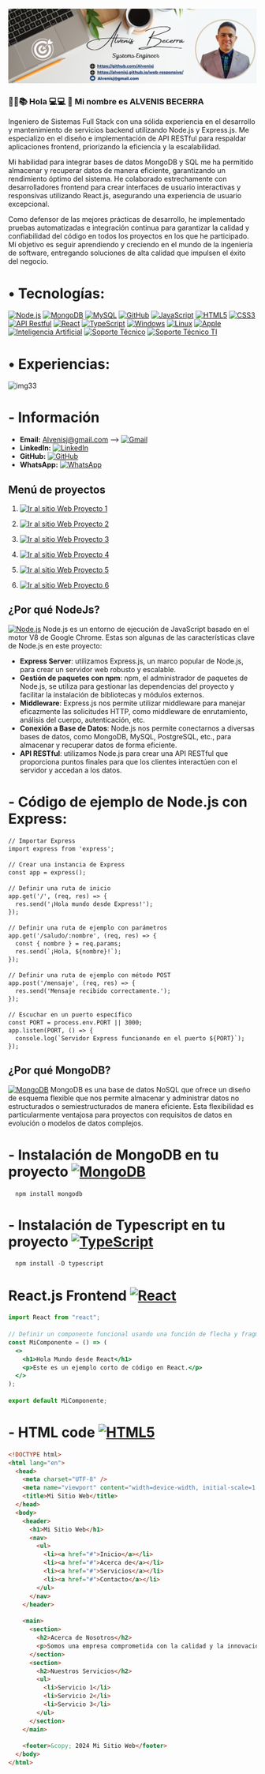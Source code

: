 [![perfil](imgPortafolio/img-perfil-alvenis.png)](imgPortafolio/img-perfil-alvenis.png)

### **👋🌐📚 Hola 💻💻 👋 Mi nombre es ALVENIS BECERRA**

Ingeniero de Sistemas Full Stack con una sólida experiencia en el desarrollo y mantenimiento de servicios backend utilizando Node.js y Express.js. Me especializo en el diseño e implementación de API RESTful para respaldar aplicaciones frontend, priorizando la eficiencia y la escalabilidad.

Mi habilidad para integrar bases de datos MongoDB y SQL me ha permitido almacenar y recuperar datos de manera eficiente, garantizando un rendimiento óptimo del sistema. He colaborado estrechamente con desarrolladores frontend para crear interfaces de usuario interactivas y responsivas utilizando React.js, asegurando una experiencia de usuario excepcional.

Como defensor de las mejores prácticas de desarrollo, he implementado pruebas automatizadas e integración continua para garantizar la calidad y confiabilidad del código en todos los proyectos en los que he participado. Mi objetivo es seguir aprendiendo y creciendo en el mundo de la ingeniería de software, entregando soluciones de alta calidad que impulsen el éxito del negocio. <br/>

# &bull; **Tecnologías:**

[![Node.js](https://img.shields.io/badge/Node.js-43853D?style=for-the-badge&logo=node.js&logoColor=white&labelColor=101010)](https://nodejs.org/)
[![MongoDB](https://img.shields.io/badge/MongoDB-47A248?style=for-the-badge&logo=mongodb&logoColor=white&labelColor=101010)](https://www.mongodb.com/)
[![MySQL](https://img.shields.io/badge/MySQL-4479A1?style=for-the-badge&logo=mysql&logoColor=white&labelColor=101010)](https://www.mysql.com/)
[![GitHub](https://img.shields.io/badge/GitHub-181717?style=for-the-badge&logo=github&logoColor=white&labelColor=101010)](https://github.com/Alvenisj)
[![JavaScript](https://img.shields.io/badge/JavaScript-F7DF1E?style=for-the-badge&logo=javascript&logoColor=black&labelColor=101010)](https://developer.mozilla.org/en-US/docs/Web/JavaScript)
[![HTML5](https://img.shields.io/badge/HTML5-E34F26?style=for-the-badge&logo=html5&logoColor=white&labelColor=101010)](https://developer.mozilla.org/en-US/docs/Web/HTML)
[![CSS3](https://img.shields.io/badge/CSS3-1572B6?style=for-the-badge&logo=css3&logoColor=white&labelColor=101010)](https://developer.mozilla.org/en-US/docs/Web/CSS)
[![API Restful](https://img.shields.io/badge/API%20Restful-2F2625?style=for-the-badge&logo=rest&logoColor=white&labelColor=101010)](https://restfulapi.net/)
[![React](https://img.shields.io/badge/React-61DAFB?style=for-the-badge&logo=react&logoColor=black&labelColor=101010)](https://reactjs.org/)
[![TypeScript](https://img.shields.io/badge/TypeScript-3178C6?style=for-the-badge&logo=typescript&logoColor=white&labelColor=101010)](https://www.typescriptlang.org/)
[![Windows](https://img.shields.io/badge/Windows-0078D6?style=for-the-badge&logo=windows&logoColor=white&labelColor=101010)](https://www.microsoft.com/en-us/windows)
[![Linux](https://img.shields.io/badge/Linux-FCC624?style=for-the-badge&logo=linux&logoColor=black&labelColor=101010)](https://www.linux.org/)
[![Apple](https://img.shields.io/badge/Apple-999999?style=for-the-badge&logo=apple&logoColor=white&labelColor=101010)](https://www.apple.com/)
[![Inteligencia Artificial](https://img.shields.io/badge/Inteligencia_Artificial-FF5733?style=for-the-badge&logo=ai&logoColor=white&labelColor=101010)](https://en.wikipedia.org/wiki/Artificial_intelligence)
[![Soporte Técnico](https://img.shields.io/badge/Soporte%20Técnico-0078D4?style=for-the-badge&logo=microsoft&logoColor=white&labelColor=101010)](https://www.microsoft.com/es-es/support)
[![Soporte Técnico TI](https://img.shields.io/badge/Soporte%20Técnico%20TI-FF6F00?style=for-the-badge&logo=linux&logoColor=white&labelColor=101010)](https://www.linux.org/pages/download/)

# &bull; **Experiencias:**

![img33](https://github.com/Alvenisj/Alvenisj/assets/58892711/9c7f2e37-80a2-4be2-8aca-2cd214f9169f)

# - **Información**

- **Email:** Alvenisj@gmail.com --> [![Gmail](https://img.shields.io/badge/Gmail-D14836?style=for-the-badge&logo=gmail&logoColor=white&labelColor=101010)](mailto:Alvenisj@gmail.com)
- **LinkedIn:** [![LinkedIn](https://img.shields.io/badge/LinkedIn-0077B5?style=for-the-badge&logo=linkedin&logoColor=white&labelColor=101010)](https://www.linkedin.com/in/alvenis-becerra-ingenieria-sistemas)
- **GitHub:** [![GitHub](https://img.shields.io/badge/GitHub-181717?style=for-the-badge&logo=github&logoColor=white&labelColor=101010)](https://github.com/Alvenisj)
- **WhatsApp:** [![WhatsApp](https://img.shields.io/badge/WhatsApp-25D366?style=for-the-badge&logo=whatsapp&logoColor=white&labelColor=101010)](https://wa.me/573232914082?text=¡HOLA!%20Alvenis%20Becerra,%20necesito%20información)

## Menú de proyectos

1. [![Ir al sitio Web Proyecto 1](https://img.shields.io/badge/Sitio%20Web-Proyecto%201-blue)](https://lissethvieraterapeutaocupacional.up.railway.app/)

2. [![Ir al sitio Web Proyecto 2](https://img.shields.io/badge/Sitio%20Web-Proyecto%202-green)](https://alvenisj.github.io/app-genalcaWeb/)

3. [![Ir al sitio Web Proyecto 3](https://img.shields.io/badge/Sitio%20Web-Proyecto%203-yellow)](https://alvenisj.github.io/app-paginationJs/)

4. [![Ir al sitio Web Proyecto 4](https://img.shields.io/badge/Sitio%20Web-Proyecto%204-orange)](https://alvenisj.github.io/app-ventanaModalJavascript/)

5. [![Ir al sitio Web Proyecto 5](https://img.shields.io/badge/Sitio%20Web-Proyecto%205-red)](https://alvenisj.github.io/formularioEnvioEmailJavascript/)

6. [![Ir al sitio Web Proyecto 6](https://img.shields.io/badge/Sitio%20Web-Proyecto%206-purple)](https://alvenisj.github.io/app-dinamicMenuWeb/)

## ¿Por qué NodeJs?

[![Node.js](https://img.shields.io/badge/Node.js-43853D?style=for-the-badge&logo=node.js&logoColor=white&labelColor=101010)](https://nodejs.org/)
Node.js es un entorno de ejecución de JavaScript basado en el motor V8 de Google Chrome. Estas son algunas de las características clave de Node.js en este proyecto:

- **Express Server**: utilizamos Express.js, un marco popular de Node.js, para crear un servidor web robusto y escalable.
- **Gestión de paquetes con npm**: npm, el administrador de paquetes de Node.js, se utiliza para gestionar las dependencias del proyecto y facilitar la instalación de bibliotecas y módulos externos.
- **Middleware**: Express.js nos permite utilizar middleware para manejar eficazmente las solicitudes HTTP, como middleware de enrutamiento, análisis del cuerpo, autenticación, etc.
- **Conexión a Base de Datos**: Node.js nos permite conectarnos a diversas bases de datos, como MongoDB, MySQL, PostgreSQL, etc., para almacenar y recuperar datos de forma eficiente.
- **API RESTful**: utilizamos Node.js para crear una API RESTful que proporciona puntos finales para que los clientes interactúen con el servidor y accedan a los datos.

# - **Código de ejemplo de Node.js con Express:**

```Node Js
// Importar Express
import express from 'express';

// Crear una instancia de Express
const app = express();

// Definir una ruta de inicio
app.get('/', (req, res) => {
  res.send('¡Hola mundo desde Express!');
});

// Definir una ruta de ejemplo con parámetros
app.get('/saludo/:nombre', (req, res) => {
  const { nombre } = req.params;
  res.send(`¡Hola, ${nombre}!`);
});

// Definir una ruta de ejemplo con método POST
app.post('/mensaje', (req, res) => {
  res.send('Mensaje recibido correctamente.');
});

// Escuchar en un puerto específico
const PORT = process.env.PORT || 3000;
app.listen(PORT, () => {
  console.log(`Servidor Express funcionando en el puerto ${PORT}`);
});

```

## ¿Por qué MongoDB?

[![MongoDB](https://img.shields.io/badge/MongoDB-47A248?style=for-the-badge&logo=mongodb&logoColor=white&labelColor=101010)]()
MongoDB es una base de datos NoSQL que ofrece un diseño de esquema flexible que nos permite almacenar y administrar datos no estructurados o semiestructurados de manera eficiente. Esta flexibilidad es particularmente ventajosa para proyectos con requisitos de datos en evolución o modelos de datos complejos.

# - **Instalación de MongoDB en tu proyecto** [![MongoDB](https://img.shields.io/badge/MongoDB-47A248?style=for-the-badge&logo=mongodb&logoColor=white&labelColor=101010)]()

```mongoDB
  npm install mongodb
```

# - **Instalación de Typescript en tu proyecto** [![TypeScript](https://img.shields.io/badge/TypeScript-3178C6?style=for-the-badge&logo=typescript&logoColor=white&labelColor=101010)](https://www.typescriptlang.org/)

```Typescript
  npm install -D typescript
```

# React.js Frontend [![React](https://img.shields.io/badge/React-61DAFB?style=for-the-badge&logo=react&logoColor=black&labelColor=101010)](https://reactjs.org/)

```jsx
import React from "react";

// Definir un componente funcional usando una función de flecha y fragmentos
const MiComponente = () => (
  <>
    <h1>Hola Mundo desde React</h1>
    <p>Este es un ejemplo corto de código en React.</p>
  </>
);

export default MiComponente;
```

# - **HTML code** [![HTML5](https://img.shields.io/badge/HTML5-E34F26?style=for-the-badge&logo=html5&logoColor=white&labelColor=101010)](https://developer.mozilla.org/en-US/docs/Web/HTML)

```html
<!DOCTYPE html>
<html lang="en">
  <head>
    <meta charset="UTF-8" />
    <meta name="viewport" content="width=device-width, initial-scale=1.0" />
    <title>Mi Sitio Web</title>
  </head>
  <body>
    <header>
      <h1>Mi Sitio Web</h1>
      <nav>
        <ul>
          <li><a href="#">Inicio</a></li>
          <li><a href="#">Acerca de</a></li>
          <li><a href="#">Servicios</a></li>
          <li><a href="#">Contacto</a></li>
        </ul>
      </nav>
    </header>

    <main>
      <section>
        <h2>Acerca de Nosotros</h2>
        <p>Somos una empresa comprometida con la calidad y la innovación...</p>
      </section>
      <section>
        <h2>Nuestros Servicios</h2>
        <ul>
          <li>Servicio 1</li>
          <li>Servicio 2</li>
          <li>Servicio 3</li>
        </ul>
      </section>
    </main>

    <footer>&copy; 2024 Mi Sitio Web</footer>
  </body>
</html>
```
